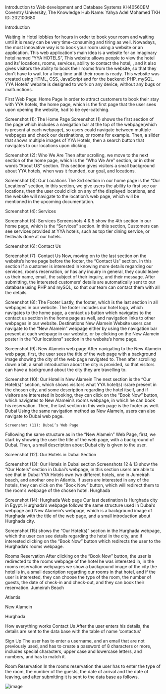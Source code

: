 Introduction to Web development and Database Systems
KH4056CEM
Coventry University, The Knowledge Hub
Name: Yahya Adel Mohamed
TKH ID: 202100680

Introduction

Waiting in Hotel lobbies for hours in order to book your room and waiting until it is ready can be very time-consuming and tiring as well. Nowadays, the most innovative way is to book your room using a website or an application. This web application's main idea is a website for an imaginary hotel named “YYA HOTELS”, This website allows people to view the hotel and its’ locations, rooms, services, ability to contact the hotel, , and it also gives visitors the ability to book their rooms from the website,  so that they don't have to wait for a long time until their room is ready. This website was created using HTML, CSS, JavaScript and for the backend: PHP, mySQL. YYA Hotels’ website is designed to work on any device, without any bugs or malfunctions. 

First Web Page: Home Page
In order to attract customers to book their stay with YYA hotels, the home page, which is the first page that the user sees upon opening the website, had to be eye-catching. 
 
Screenshot (1): The Home Page
Screenshot (1) shows the first section of the page which includes a navigation bar at the top of the webpage(which is present at each webpage), so users could navigate between multiple webpages and check our destinations, or rooms for example. Then, a slider that shows multiple images of YYA Hotels, then a search button that navigates to our locations upon clicking.
 
Screenshot (2): Who We Are
Then after scrolling, we move to the next section of the home page, which is the “Who We Are” section, or in other words “About US” section. This section gives visitors a small background about YYA hotels, when was it founded, our goal, and locations.
 
Screenshot (3): Our Locations
The 3rd section in our home page is the “Our Locations” section, in this section, we give users the ability to first see our locations, then the user could click on any of the displayed locations, and the website will navigate to the location’s web page, which will be mentioned in the upcoming documentation.
 
Screenshot (4): Services
 
Screenshot (5): Services
Screenshots 4 & 5 show the 4th section in our home page, which is the “Services” section. In this section, Customers can see services provided at YYA hotels, such as top tier dining service, or festivals done at our hotels. 





 
Screenshot (6): Contact Us 
 
Screenshot (7): Contact Us
Now, moving on to the last section on the website’s home page before the footer, the “Contact Us” section. In this section if a customer is interested in knowing more details regarding our services, rooms reservation, or has any inquiry in general, they could leave us their name, email, the subject of their inquiry, and their message. After submitting, the interested customers’ details are automatically sent to our database using PHP and mySQL, so that our team can contact them with all the details.
 
Screenshot (8): The Footer
Lastly, the footer, which is the last section in all webpages in our website. The footer includes our hotel logo, which navigates to the home page, a contact us button which navigates to the contact us section in the home page as well, and navigation links to other webpages in our website.
Destinations
New Alamein
Website users can navigate to the “New Alamein” webpage either by using the navigation bar present at each webpage in our website, or by clicking on the New Alamein poster in the “Our locations” section in the website’s home page.
 
Screenshot (9): New Alamein web page
After navigating to the New Alamein web page, first, the user sees the title of the web page with a background image showing the city of the web page navigated to. Then after scrolling down a bit, a small introduction about the city is provided, so that visitors can have a background about the city they are travelling to.
 
Screenshot (10): Our Hotel in New Alamein
The next section is the “Our Hotel(s)” section, which shows visitors what YYA hotel(s) is/are present in the chosen city, and some description regarding the hotel itself, and if visitors are interested in booking, they can click on the “Book Now” button, which navigates to New Alamein’s rooms webpage, in which he can book his reservation. Then, the last section in this web page is the footer as well.
Dubai
Using the same navigation method as New Alamein, users can also navigate to Dubai web page.
 
	Screenshot (11): Dubai’s Web Page	
Following the same structure as in the “New Alamein” Web Page, first, we start by showing the user the title of the web page, with a background of Dubai. Then, a small description about Dubai city is given to the user.
 
Screenshot (12): Our Hotels in Dubai Section
 
Screenshot (13): Our Hotels in Dubai section
Screenshots 12 & 13 show the “Our Hotels” section in Dubai’s webpage, in this section users are able to see that in Dubai YYA Hotels own two different hotels, one in Jumeirah beach, and another one in Atlantis. If users are interested in any of the hotels, they can click on the “Book Now” button, which will redirect them to the room’s webpage of the chosen hotel.
Hurghada
 
Screenshot (14): Hurghada Web page
Our last destination is Hurghada city in Egypt. Hurghada’s webpage follows the same structure used in Dubai’s webpage and New Alamein’s webpage, which is a background image of Hurghada with the title of the web page, and a small introduction about Hurghada city.
 

Screenshot (15) shows the “Our Hotel(s)” section in the Hurghada webpage, which the user can see details regarding the hotel in the city, and if interested clicking on the “Book Now” button which redirects the user to the Hurghada’s rooms webpage.


Rooms Reservation
After clicking on the “Book Now” button, the user is redirected to the rooms webpage of the hotel he was interested in, in the rooms reservation webpages we show a background image of the city the hotel is in, a small description regarding our rooms in that hotel, and if the user is interested, they can choose the type of the room, the number of guests, the date of check-in and check-out, and they can book their reservation.
Jumeirah Beach   

Atlantis
  
New Alamein
  
Hurghada
  
How everything works
Contact Us
After the user enters his details, the details are sent to the data base with the table of name ‘contactus’
   


Sign Up
The user has to enter a username, and an email that are not previously used, and has to create a password of 8 characters or more, includes special characters, upper case and lowercase letters, and numbers, and has to match it.

  
Room Reservation
In the rooms reservation the user has to enter the type of the room, the number of the guests, the date of arrival and the date of leaving, and after submitting it is sent to the data base as follows.
  


![image](https://user-images.githubusercontent.com/114566232/234711531-d5c8b0f5-0b1b-458d-bf88-5c3008f7c8b3.png)

